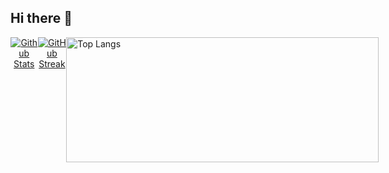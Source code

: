 ## Hi there 👋
<div style="display: flex; width: 100%;">
  <a href="https://github.com/vrwboi" style="flex: 1; text-align: center;">
    <img height="170" align="center" src="https://github-readme-stats.vercel.app/api?username=vrwboi&show_icons=true&theme=omni&count_private=true" alt="Github Stats" style="max-width: 100%; height: auto;" />
  </a>
  <a href="https://github.com/vrwboi" style="flex: 1; text-align: center;">
    <img height="170" align="center" src="https://streak-stats.demolab.com?user=vrwboi&theme=neon&mode=weekly" alt="GitHub Streak" style="max-width: 100%; height: auto;" />
  </a>
  <a href="https://github.com/anuraghazra/github-readme-stats">
        <img height="200" width="500" align="center" src="https://github-readme-stats.vercel.app/api/top-langs/?username=anuraghazra&langs_count=15&layout=pie" alt="Top Langs" />
  </a>
</div>


<!--<a href="https://github.com/vrwboi">
    <img height="158" with="" align="center" src="https://github-readme-stats.vercel.app/api?username=vrwboi&show_icons=true&theme=omni&count_private=true" alt="Github Stats" />
</a>
<a href="https://github.com/vrwboi">
        <img height="158" align="center" src="https://streak-stats.demolab.com?user=vrwboi&theme=neon&mode=weekly" alt="GitHub Streak" />
</a>-->

<!-- <a href="https://github.com/anuraghazra/github-readme-stats">
        <img height="278" align="center" src="https://github-readme-stats.vercel.app/api/top-langs/?username=anuraghazra&langs_count=15&layout=pie" alt="Top Langs" />
</a> -->


<!--
**vrwboi/vrwboi** is a ✨ _special_ ✨ repository because its `README.md` (this file) appears on your GitHub profile.

Here are some ideas to get you started:


- 🔭 I’m currently working on ...
- 🌱 I’m currently learning ...
- 👯 I’m looking to collaborate on ...
- 🤔 I’m looking for help with ...
- 💬 Ask me about ...
- 📫 How to reach me: ...
- 😄 Pronouns: ...
- ⚡ Fun fact: ...
-->
